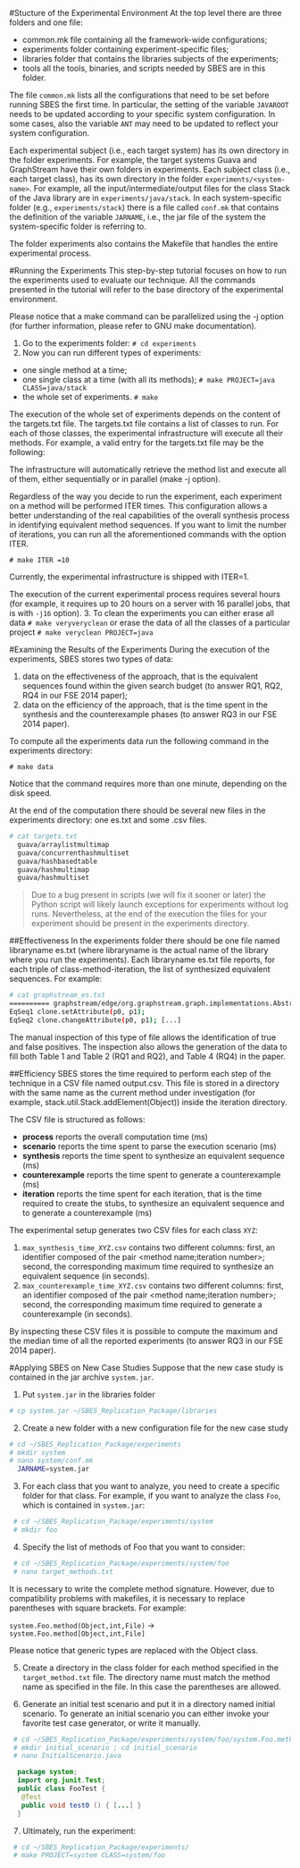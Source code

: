 #Stucture of the Experimental Environment
At the top level there are three folders and one file:

* common.mk file containing all the framework-wide configurations;
* experiments folder containing experiment-specific files;
* libraries folder that contains the libraries subjects of the experiments;
* tools all the tools, binaries, and scripts needed by SBES are in this folder.

The file `common.mk` lists all the configurations that need to be set before running SBES the first time. In particular, the setting of the variable `JAVAROOT` needs to be updated according to your specific system configuration. In some cases, also the variable `ANT` may need to be updated to reflect your system configuration.

Each experimental subject (i.e., each target system) has its own directory in the folder experiments. For example, the target systems Guava and GraphStream have their own folders in experiments. Each subject class (i.e., each target class), has its own directory in the folder `experiments/<system-name>`. For example, all the input/intermediate/output files for the class Stack of the Java library are in `experiments/java/stack`. In each system-specific folder (e.g., `experiments/stack`) there is a file called `conf.mk` that contains the definition of the variable `JARNAME`, i.e., the jar file of the system the system-specific folder is referring to.

The folder experiments also contains the Makefile that handles the entire experimental process. 

#Running the Experiments
This step-by-step tutorial focuses on how to run the experiments used to evaluate our technique. All the commands presented in the tutorial will refer to the base directory of the experimental environment.

Please notice that a make command can be parallelized using the -j option (for further information, please refer to GNU make documentation).

1. Go to the experiments folder: `# cd experiments`
2. Now you can run different types of experiments:
  * one single method at a time;
  * one single class at a time (with all its methods); `# make PROJECT=java CLASS=java/stack`
  * the whole set of experiments. `# make`
  
  The execution of the whole set of experiments depends on the content of the targets.txt file. The targets.txt file contains a list of classes to run. For each of those classes, the experimental infrastructure will execute all their methods. For example, a valid entry for the targets.txt file may be the following:
  
  The infrastructure will automatically retrieve the method list and execute all of them, either sequentially or in parallel (make -j option).
  
  Regardless of the way you decide to run the experiment, each experiment on a method will be performed ITER times. This configuration allows a better understanding of the real capabilities of the overall synthesis process in identifying equivalent method sequences. If you want to limit the number of iterations, you can run all the aforementioned commands with the option ITER.
  
  `# make ITER =10`

  Currently, the experimental infrastructure is shipped with ITER=1.
  
  The execution of the current experimental process requires several hours (for example, it requires up to 20 hours on a server with 16 parallel jobs, that is with `-j16` option).
3. To clean the experiments you can either erase all data `# make veryveryclean` or erase the data of all the classes of a particular project `# make veryclean PROJECT=java`

#Examining the Results of the Experiments
During the execution of the experiments, SBES stores two types of data:
1. data on the effectiveness of the approach, that is the equivalent sequences found within the given search budget (to answer RQ1, RQ2, RQ4 in our FSE 2014 paper);
2. data on the efficiency of the approach, that is the time spent in the synthesis and the counterexample phases (to answer RQ3 in our FSE 2014 paper).
  
  To compute all the experiments data run the following command in the experiments directory:
  
  `# make data`
  
  Notice that the command requires more than one minute, depending on the disk speed.
  
  At the end of the computation there should be several new files in the experiments directory: one es.txt and some .csv files.
  
  ```bash
  # cat targets.txt
    guava/arraylistmultimap
    guava/concurrenthashmultiset
    guava/hashbasedtable
    guava/hashmultimap
    guava/hashmultiset
  ```
 
> Due to a bug present in scripts (we will fix it sooner or later) the Python script will likely launch exceptions for experiments without log runs. Nevertheless, at the end of the execution the files for your experiment should be present in the experiments directory.

##Effectiveness
In the experiments folder there should be one file named libraryname es.txt (where libraryname is the actual name of the library where you run the experiments).
Each libraryname es.txt file reports, for each triple of class-method-iteration, the list of synthesized equivalent sequences. For example:

```bash  
# cat graphstream_es.txt
========== graphstream/edge/org.graphstream.graph.implementations.AbstractEdge. addAttribute(String,Object)/1/log
EqSeq1 clone.setAttribute(p0, p1);
EqSeq2 clone.changeAttribute(p0, p1); [...]
```

The manual inspection of this type of file allows the identification of true and false positives. The inspection also allows the generation of the data to fill both Table 1 and Table 2 (RQ1 and RQ2), and Table 4 (RQ4) in the paper.

##Efficiency
SBES stores the time required to perform each step of the technique in a CSV file named output.csv. This file is stored in a directory with the same name as the current method under investigation (for example, stack.util.Stack.addElement(Object)) inside the iteration directory.

The CSV file is structured as follows:

* **process** reports the overall computation time (ms)
* **scenario** reports the time spent to parse the execution scenario (ms)
* **synthesis** reports the time spent to synthesize an equivalent sequence (ms)
* **counterexample** reports the time spent to generate a counterexample (ms)
* **iteration** reports the time spent for each iteration, that is the time required to create the stubs, to synthesize an equivalent sequence and to generate a counterexample (ms)

The experimental setup generates two CSV files for each class `XYZ`:

1. `max_synthesis_time_XYZ.csv` contains two different columns: first, an identifier composed of the pair <method name;iteration number>; second, the corresponding maximum time required to synthesize an equivalent sequence (in seconds).
2. `max_counterexample_time_XYZ.csv` contains two different columns: first, an identifier composed of the pair <method name;iteration number>; second, the corresponding maximum time required to generate a counterexample (in seconds).

By inspecting these CSV files it is possible to compute the maximum and the median time of all the reported experiments (to answer RQ3 in our FSE 2014 paper).

#Applying SBES on New Case Studies
Suppose that the new case study is contained in the jar archive `system.jar`.

1. Put `system.jar` in the libraries folder

  ```bash
  # cp system.jar ~/SBES_Replication_Package/libraries
  ```

2. Create a new folder with a new configuration file for the new case study

  ```bash
  # cd ~/SBES_Replication_Package/experiments
  # mkdir system
  # nano system/conf.mk
    JARNAME=system.jar
  ```

3. For each class that you want to analyze, you need to create a specific folder for that class. For example, if you want to analyze the class `Foo`, which is contained in `system.jar`:

  ```bash
   # cd ~/SBES_Replication_Package/experiments/system
   # mkdir foo
  ```

4. Specify the list of methods of Foo that you want to consider:
  ```bash
   # cd ~/SBES_Replication_Package/experiments/system/foo
   # nano target_methods.txt 
  ```

  It is necessary to write the complete method signature. However, due to compatibility problems with makefiles, it is necessary to replace parentheses with square brackets. For example:
  
  `system.Foo.method(Object,int,File)` → `system.Foo.method[Object,int,File]`
  
  Please notice that generic types are replaced with the Object class.
  
5. Create a directory in the class folder for each method specified in the `target_method.txt` file. The directory name must match the method name as specified in the file. In this case the parentheses are allowed.

6. Generate an initial test scenario and put it in a directory named initial scenario. To generate an initial scenario you can either invoke your favorite test case generator, or write it manually.
  ```bash
   # cd ~/SBES_Replication_Package/experiments/system/foo/system.Foo.method\(Object,int,File\)
   # mkdir initial_scenario ; cd initial_scenario
   # nano InitialScenario.java
  ```
  ```java
    package system;
    import org.junit.Test;
    public class FooTest {
     @Test
     public void test0 () { [...] }
    }
 ```
 
7. Ultimately, run the experiment:
  ```bash
   # cd ~/SBES_Replication_Package/experiments/
   # make PROJECT=system CLASS=system/foo
  ```
